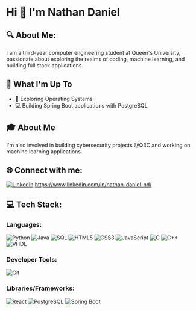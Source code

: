 # Hi 👋 I'm Nathan Daniel

## 🔍 About Me:
I am a third-year computer engineering student at Queen's University, passionate about exploring the realms of coding, machine learning, and building full stack applications.

## 🚀 What I'm Up To
- 🚀 Exploring Operating Systems
- 💻 Building Spring Boot applications with PostgreSQL

## 🎓 About Me
I'm also involved in building cybersecurity projects @Q3C and working on machine learning applications.

## 🌐 Connect with me:
[![LinkedIn](https://img.shields.io/badge/-LinkedIn-blue?style=flat&logo=Linkedin&logoColor=white)](#) https://www.linkedin.com/in/nathan-daniel-nd/

## 💻 Tech Stack:
### Languages:
![Python](https://img.shields.io/badge/-Python-3776AB?style=flat&logo=python&logoColor=white)
![Java](https://img.shields.io/badge/-Java-007396?style=flat&logo=java&logoColor=white)
![SQL](https://img.shields.io/badge/-SQL-CC2927?style=flat&logo=Microsoft-SQL-Server&logoColor=white)
![HTML5](https://img.shields.io/badge/-HTML5-E34F26?style=flat&logo=html5&logoColor=white)
![CSS3](https://img.shields.io/badge/-CSS3-1572B6?style=flat&logo=css3&logoColor=white)
![JavaScript](https://img.shields.io/badge/-JavaScript-F7DF1E?style=flat&logo=javascript&logoColor=black)
![C](https://img.shields.io/badge/-C-A8B9CC?style=flat&logo=c&logoColor=white)
![C++](https://img.shields.io/badge/-C++-00599C?style=flat&logo=c%2B%2B&logoColor=white)
![VHDL](https://img.shields.io/badge/-VHDL-014F86?style=flat)

### Developer Tools:
![Git](https://img.shields.io/badge/-Git-F05032?style=flat&logo=git&logoColor=white)

### Libraries/Frameworks:
![React](https://img.shields.io/badge/-React-61DAFB?style=flat&logo=react&logoColor=black)
![PostgreSQL](https://img.shields.io/badge/-PostgreSQL-4169E1?style=flat&logo=postgresql&logoColor=white)
![Spring Boot](https://img.shields.io/badge/-Spring%20Boot-6DB33F?style=flat&logo=spring-boot&logoColor=white)

